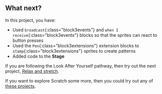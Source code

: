## What next?

In this project, you have:
+ Used `broadcast`{:class="block3events"} and `when I receive`{:class="block3events"} blocks so that the sprites can react to button presses
+ Used the `Pen`{:class="block3extensions"} extension blocks to `stamp`{:class="block3extensions"} sprites to create patterns
+ Added code to the **Stage**

If you are following the Look After Yourself pathway, then try out the next project, [Relax and stretch](https://projects.raspberrypi.org/en/projects/relax-stretch).

If you want to explore Scratch some more, then you could try out any of [these projects](https://projects.raspberrypi.org/en/projects?software%5B%5D=scratch).
